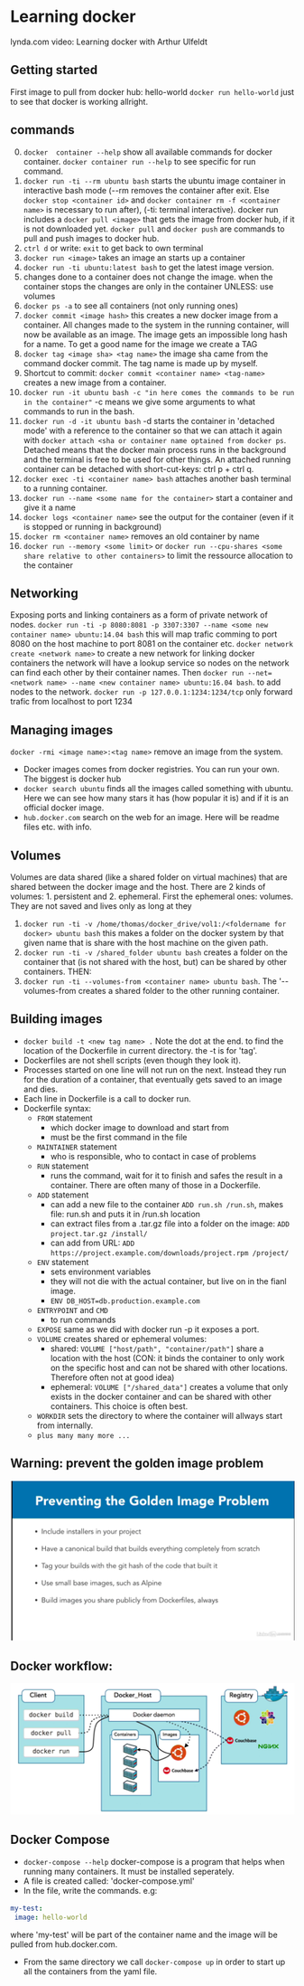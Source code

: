# Learning docker
lynda.com video: Learning docker with Arthur Ulfeldt

## Getting started
First image to pull from docker hub: hello-world `docker run hello-world` just to see that docker is working allright.


## commands
00. `docker  container --help` show all available commands for docker container. `docker container run --help` to see specific for run command.
01. `docker run -ti --rm ubuntu bash` starts the ubuntu image container in interactive bash mode (--rm removes the container after exit. Else `docker stop <container id>` and `docker container rm -f <container name>` is necessary to run after), (-ti: terminal interactive). docker run includes a `docker pull <image>` that gets the image from docker hub, if it is not downloaded yet. `docker pull` and `docker push` are commands to pull and push images to docker hub.
02. `ctrl d` or write: `exit` to get back to own terminal
03. `docker run <image>` takes an image an starts up a container
04. `docker run -ti ubuntu:latest bash` to get the latest image version.
05. changes done to a container does not change the image. when the container stops the changes are only in the container UNLESS: use volumes
06. `docker ps -a` to see all containers (not only running ones)
07. `docker commit <image hash>` this creates a new docker image from a container. All changes made to the system in the running container, will now be available as an image. The image gets an impossible long hash for a name. To get a good name for the image we create a TAG
08. `docker tag <image sha> <tag name>` the image sha came from the command docker commit. The tag name is made up by myself.
09. Shortcut to commit: `docker commit <container name> <tag-name>` creates a new image from a container.
10. `docker run -it ubuntu bash -c "in here comes the commands to be run in the container"` -c means we give some arguments to what commands to run in the bash.
11. `docker run -d -it ubuntu bash` -d starts the container in 'detached mode' with a reference to the container so that we can attach it again with `docker attach <sha or container name optained from docker ps`. Detached means that the docker main process runs in the background and the terminal is free to be used for other things. An attached running container can be detached with short-cut-keys: ctrl p + ctrl q.
12. `docker exec -ti <container name> bash` attaches another bash terminal to a running container.
13. `docker run --name <some name for the container>` start a container and give it a name
14. `docker logs <container name>` see the output for the container (even if it is stopped or running in background)
15. `docker rm <container name>` removes an old container by name
16. `docker run --memory <some limit>` or `docker run --cpu-shares <some share relative to other containers>` to limit the ressource allocation to the container

## Networking
Exposing ports and linking containers as a form of private network of nodes.
`docker run -ti -p 8080:8081 -p 3307:3307 --name <some new container name> ubuntu:14.04 bash` this will map trafic comming to port 8080 on the host machine to port 8081 on the container etc.
`docker network create <network name>` to create a new network for linking docker containers the network will have a lookup service so nodes on the network can find each other by their container names. Then
`docker run --net=<network name> --name <new container name> ubuntu:16.04 bash`. to add nodes to the network.
`docker run -p 127.0.0.1:1234:1234/tcp` only forward trafic from localhost to port 1234

## Managing images
`docker -rmi <image name>:<tag name>` remove an image from the system.
- Docker images comes from docker registries. You can run your own. The biggest is docker hub
- `docker search ubuntu` finds all the images called something with ubuntu. Here we can see how many stars it has (how popular it is) and if it is an official docker image.
- `hub.docker.com` search on the web for an image. Here will be readme files etc. with info.

## Volumes
Volumes are data shared (like a shared folder on virtual machines) that are shared between the docker image and the host. There are 2 kinds of volumes: 1. persistent and 2. ephemeral. First the ephemeral ones: volumes. They are not saved and lives only as long at they
1. `docker run -ti -v /home/thomas/docker_drive/vol1:/<foldername for docker> ubuntu bash` this makes a folder on the docker system by that given name that is share with the host machine on the given path.
2. `docker run -ti -v /shared_folder ubuntu bash` creates a folder on the container that (is not shared with the host, but) can be shared by other containers. THEN: 
3. `docker run -ti --volumes-from <container name> ubuntu bash`. The '--volumes-from creates a shared folder to the other running container.

## Building images
- `docker build -t <new tag name> .` Note the dot at the end. to find the location of the Dockerfile in current directory. the -t is for 'tag'.
- Dockerfiles are not shell scripts (even though they look it).
- Processes started on one line will not run on the next. Instead they run for the duration of a container, that eventually gets saved to an image and dies.
- Each line in Dockerfile is a call to docker run.
- Dockerfile syntax:
  - `FROM` statement
    - which docker image to download and start from
    - must be the first command in the file
  - `MAINTAINER` statement
    - who is responsible, who to contact in case of problems
  - `RUN` statement
    - runs the command, wait for it to finish and safes the result in a container. There are often many of those in a Dockerfile.
  - `ADD` statement
    - can add a new file to the container `ADD run.sh /run.sh`, makes file: run.sh and puts it in /run.sh location
    - can extract files from a .tar.gz file into a folder on the image: `ADD project.tar.gz /install/`
    - can add from URL: `ADD https://project.example.com/downloads/project.rpm /project/`
  - `ENV` statement
    - sets environment variables
    - they will not die with the actual container, but live on in the fianl image.
    - `ENV DB_HOST=db.production.example.com`
  - `ENTRYPOINT` and `CMD`
    - to run commands
  - `EXPOSE` same as we did with docker run -p it exposes a port.
  - `VOLUME` creates shared or ephemeral volumes: 
    - shared: `VOLUME ["host/path", "container/path"]` share a location with the host (CON: it binds the container to only work on the specific host and can not be shared with other locations. Therefore often not at good idea)
    - ephemeral: `VOLUME ["/shared_data"]` creates a volume that only exists in the docker container and can be shared with other containers. This choice is often best.
  - `WORKDIR` sets the directory to where the container will allways start from internally.
  - `plus many many more ...`

## Warning: prevent the golden image problem
![](media/golden_image.png)

## Docker workflow:
![](media/docker_workflow.png)


## Docker Compose
- `docker-compose --help`
docker-compose is a program that helps when running many containers.
It must be installed seperately. 
- A file is created called: 'docker-compose.yml'
- In the file, write the commands. e.g: 
```yaml
my-test:
 image: hello-world
```
where 'my-test' will be part of the container name and the image will be pulled from hub.docker.com.
- From the same directory we call `docker-compose up` in order to start up all the containers from the yaml file.